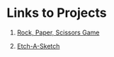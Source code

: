 # Links to Projects

1) [Rock, Paper, Scissors Game](https://codepen.io/timothydharris/full/oNWGryJ)

1) [Etch-A-Sketch](https://codepen.io/timothydharris/full/oNWmNjw)
